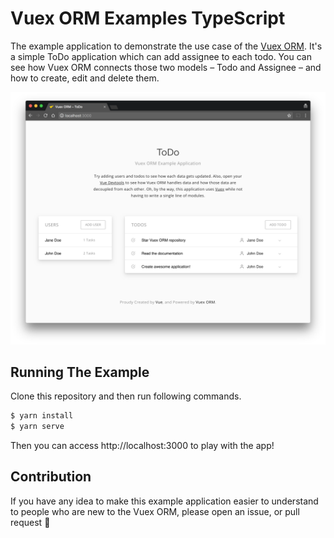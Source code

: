 # Vuex ORM Examples TypeScript

The example application to demonstrate the use case of the [Vuex ORM](https://github.com/revolver-app/vuex-orm). It's a simple ToDo application which can add assignee to each todo. You can see how Vuex ORM connects those two models – Todo and Assignee – and how to create, edit and delete them.

![Vuex ORM Example](screenshot.png)

## Running The Example

Clone this repository and then run following commands.

```bash
$ yarn install
$ yarn serve
```

Then you can access http://localhost:3000 to play with the app!

## Contribution

If you have any idea to make this example application easier to understand to people who are new to the Vuex ORM, please open an issue, or pull request :tada:
